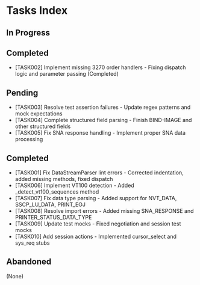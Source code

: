 # Tasks Index

## In Progress

## Completed
- [TASK002] Implement missing 3270 order handlers - Fixing dispatch logic and parameter passing (Completed)

## Pending
- [TASK003] Resolve test assertion failures - Update regex patterns and mock expectations
- [TASK004] Complete structured field parsing - Finish BIND-IMAGE and other structured fields
- [TASK005] Fix SNA response handling - Implement proper SNA data processing

## Completed
- [TASK001] Fix DataStreamParser lint errors - Corrected indentation, added missing methods, fixed dispatch
- [TASK006] Implement VT100 detection - Added _detect_vt100_sequences method
- [TASK007] Fix data type parsing - Added support for NVT_DATA, SSCP_LU_DATA, PRINT_EOJ
- [TASK008] Resolve import errors - Added missing SNA_RESPONSE and PRINTER_STATUS_DATA_TYPE
- [TASK009] Update test mocks - Fixed negotiation and session test mocks
- [TASK010] Add session actions - Implemented cursor_select and sys_req stubs

## Abandoned
(None)
